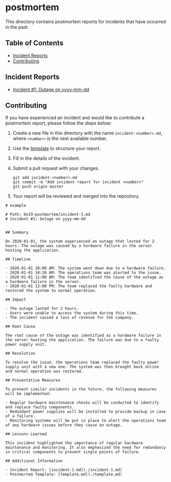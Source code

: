 postmortem
==========
This directory contains postmortem reports for incidents that have occurred in the past.

## Table of Contents

- [Incident Reports](#incident-reports)
- [Contributing](#contributing)

## Incident Reports

- [Incident #1: Outage on yyyy-mm-dd](./incident-1.md)

## Contributing

If you have experienced an incident and would like to contribute a postmortem report, please follow the steps below:

1. Create a new file in this directory with the name `incident-<number>.md`, where `<number>` is the next available number.
2. Use the [template](./template.md) to structure your report.
3. Fill in the details of the incident.
4. Submit a pull request with your changes.

    ```
    git add incident-<number>.md
    git commit -m "Add incident report for incident <number>"
    git push origin master
    ```

5. Your report will be reviewed and merged into the repository.
```
# example

# Path: 0x19-postmortem/incident-1.md
# Incident #1: Outage on yyyy-mm-dd


## Summary

On 2020-01-01, the system experienced an outage that lasted for 2 hours. The outage was caused by a hardware failure in the server hosting the application.

## Timeline

- 2020-01-01 10:00 AM: The system went down due to a hardware failure.
- 2020-01-01 10:30 AM: The operations team was alerted to the issue.
- 2020-01-01 11:00 AM: The team identified the cause of the outage as a hardware failure in the server.
- 2020-01-01 12:00 PM: The team replaced the faulty hardware and restored the system to normal operation.

## Impact

- The outage lasted for 2 hours.
- Users were unable to access the system during this time.
- The incident caused a loss of revenue for the company.

## Root Cause

The root cause of the outage was identified as a hardware failure in the server hosting the application. The failure was due to a faulty power supply unit.

## Resolution

To resolve the issue, the operations team replaced the faulty power supply unit with a new one. The system was then brought back online and normal operation was restored.

## Preventative Measures

To prevent similar incidents in the future, the following measures will be implemented:

- Regular hardware maintenance checks will be conducted to identify and replace faulty components.
- Redundant power supplies will be installed to provide backup in case of a failure.
- Monitoring systems will be put in place to alert the operations team of any hardware issues before they cause an outage.

## Lessons Learned

This incident highlighted the importance of regular hardware maintenance and monitoring. It also emphasized the need for redundancy in critical components to prevent single points of failure.

## Additional Information

- Incident Report: [incident-1.md](./incident-1.md)
- Postmortem Template: [template.md](./template.md)
